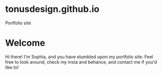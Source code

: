 # tonusdesign.github.io
Portfolio site
# Welcome
Hi there! I'm Sophia, and you have stumbled upon my portfolio site. Feel free to look around, check my insta and behance, and contact me if you'd like to! 